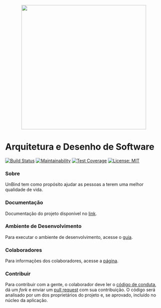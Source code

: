 <p align="center">
  <img height="400" src="https://github.com/ads-unbind/unbind/blob/master/wiki/docs/extras/identidade-visual/unbind-logo/logo.png">
</p>

# Arquitetura e Desenho de Software

[![Build Status](https://travis-ci.com/ads-unbind/unbind.svg?branch=master)](https://travis-ci.com/ads-unbind/unbind.svg?branch=master) [![Maintainability](https://api.codeclimate.com/v1/badges/05195c234dc6124cf641/maintainability)](https://codeclimate.com/github/ads-unbind/unbind/maintainability)  [![Test Coverage](https://api.codeclimate.com/v1/badges/05195c234dc6124cf641/test_coverage)](https://codeclimate.com/github/ads-unbind/unbind/test_coverage)    [![License: MIT](https://img.shields.io/badge/License-MIT-yellow.svg)](https://opensource.org/licenses/MIT)

### Sobre
UnBind tem como propósito ajudar as pessoas a terem uma melhor qualidade de vida.  

### Documentação
Documentação do projeto disponível no [link](https://ads-unbind.github.io/unbind/).

### Ambiente de Desenvolvimento
Para executar o ambiente de desenvolvimento, acesse o [guia](https://ads-unbind.github.io/unbind/extras/ambiente/).

### Colaboradores
Para informações dos colaboradores, acesse a [página](https://ads-unbind.github.io/unbind/#colaboradores).

### Contribuir
Para contribuir com a gente, o colaborador deve ler o [código de conduta](https://github.com/ads-unbind/unbind/blob/master/.github/CODE_OF_CONDUCT.md), dá um _fork_ e enviar um [pull request](https://github.com/ads-unbind/unbind/pulls) com sua contribuição.
O código será analisado por um dos proprietários do projeto e, se aprovado, incluído no núcleo da aplicação.
